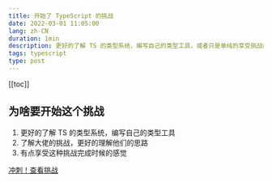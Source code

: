 ```yaml
---
title: 开始了 TypeScript 的挑战
date: 2022-03-01 11:05:00
lang: zh-CN
duration: 1min
description: 更好的了解 TS 的类型系统，编写自己的类型工具，或者只是单纯的享受挑战的乐趣
tags: typescript
type: post
---
```


[[toc]]

## 为啥要开始这个挑战
1. 更好的了解 TS 的类型系统，编写自己的类型工具
2. 了解大佬的挑战，更好的理解他们的思路
3. 有点享受这种挑战完成时候的感觉

[冲刺！查看挑战](/projects/challenges/typescript)
